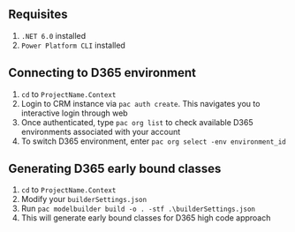 ## Requisites
1. `.NET 6.0` installed
2. `Power Platform CLI` installed

## Connecting to D365 environment
1. `cd` to `ProjectName.Context`
2. Login to CRM instance via `pac auth create`. This navigates you to interactive login through web
3. Once authenticated, type `pac org list` to check available D365 environments associated with your account
4. To switch D365 environment, enter `pac org select -env environment_id`

## Generating D365 early bound classes
1. `cd` to `ProjectName.Context`
2. Modify your `builderSettings.json`
3. Run `pac modelbuilder build -o . -stf .\builderSettings.json`
4. This will generate early bound classes for D365 high code approach 

